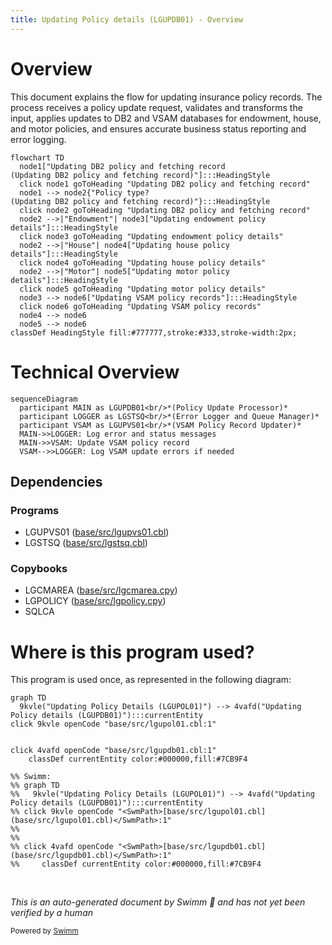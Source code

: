 ```yaml
---
title: Updating Policy details (LGUPDB01) - Overview
---
```

# Overview

This document explains the flow for updating insurance policy records. The process receives a policy update request, validates and transforms the input, applies updates to DB2 and VSAM databases for endowment, house, and motor policies, and ensures accurate business status reporting and error logging.

```mermaid
flowchart TD
  node1["Updating DB2 policy and fetching record
(Updating DB2 policy and fetching record)"]:::HeadingStyle
  click node1 goToHeading "Updating DB2 policy and fetching record"
  node1 --> node2{"Policy type?
(Updating DB2 policy and fetching record)"}:::HeadingStyle
  click node2 goToHeading "Updating DB2 policy and fetching record"
  node2 -->|"Endowment"| node3["Updating endowment policy details"]:::HeadingStyle
  click node3 goToHeading "Updating endowment policy details"
  node2 -->|"House"| node4["Updating house policy details"]:::HeadingStyle
  click node4 goToHeading "Updating house policy details"
  node2 -->|"Motor"| node5["Updating motor policy details"]:::HeadingStyle
  click node5 goToHeading "Updating motor policy details"
  node3 --> node6["Updating VSAM policy records"]:::HeadingStyle
  click node6 goToHeading "Updating VSAM policy records"
  node4 --> node6
  node5 --> node6
classDef HeadingStyle fill:#777777,stroke:#333,stroke-width:2px;
```

# Technical Overview

```mermaid
sequenceDiagram
  participant MAIN as LGUPDB01<br/>*(Policy Update Processor)*
  participant LOGGER as LGSTSQ<br/>*(Error Logger and Queue Manager)*
  participant VSAM as LGUPVS01<br/>*(VSAM Policy Record Updater)*
  MAIN->>LOGGER: Log error and status messages
  MAIN->>VSAM: Update VSAM policy record
  VSAM-->>LOGGER: Log VSAM update errors if needed
```

## Dependencies

### Programs

- LGUPVS01 (<SwmPath>[base/src/lgupvs01.cbl](base/src/lgupvs01.cbl)</SwmPath>)
- LGSTSQ (<SwmPath>[base/src/lgstsq.cbl](base/src/lgstsq.cbl)</SwmPath>)

### Copybooks

- LGCMAREA (<SwmPath>[base/src/lgcmarea.cpy](base/src/lgcmarea.cpy)</SwmPath>)
- LGPOLICY (<SwmPath>[base/src/lgpolicy.cpy](base/src/lgpolicy.cpy)</SwmPath>)
- SQLCA

# Where is this program used?

This program is used once, as represented in the following diagram:

```mermaid
graph TD
  9kvle("Updating Policy Details (LGUPOL01)") --> 4vafd("Updating Policy details (LGUPDB01)"):::currentEntity
click 9kvle openCode "base/src/lgupol01.cbl:1"
  
  
click 4vafd openCode "base/src/lgupdb01.cbl:1"
    classDef currentEntity color:#000000,fill:#7CB9F4

%% Swimm:
%% graph TD
%%   9kvle("Updating Policy Details (LGUPOL01)") --> 4vafd("Updating Policy details (LGUPDB01)"):::currentEntity
%% click 9kvle openCode "<SwmPath>[base/src/lgupol01.cbl](base/src/lgupol01.cbl)</SwmPath>:1"
%%   
%%   
%% click 4vafd openCode "<SwmPath>[base/src/lgupdb01.cbl](base/src/lgupdb01.cbl)</SwmPath>:1"
%%     classDef currentEntity color:#000000,fill:#7CB9F4
```

&nbsp;

*This is an auto-generated document by Swimm 🌊 and has not yet been verified by a human*

<SwmMeta version="3.0.0" repo-id="Z2l0aHViJTNBJTNBU3dpbW1pby1nZW5hcHAtbW90b3IlM0ElM0FHaXJpLVN3aW1t" repo-name="Swimmio-genapp-motor"><sup>Powered by [Swimm](https://app.swimm.io/)</sup></SwmMeta>
